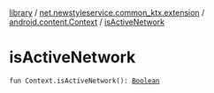 [library](../../index.md) / [net.newstyleservice.common_ktx.extension](../index.md) / [android.content.Context](index.md) / [isActiveNetwork](./is-active-network.md)

# isActiveNetwork

`fun Context.isActiveNetwork(): `[`Boolean`](https://kotlinlang.org/api/latest/jvm/stdlib/kotlin/-boolean/index.html)
